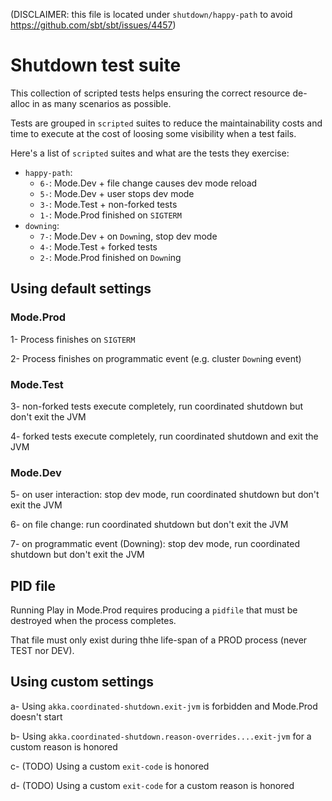 (DISCLAIMER: this file is located under `shutdown/happy-path` to avoid https://github.com/sbt/sbt/issues/4457)
# Shutdown test suite

This collection of scripted tests helps ensuring the correct resource de-alloc 
in as many scenarios as possible.

Tests are grouped in `scripted` suites to reduce the maintainability costs and time 
to execute at the cost of loosing some visibility when a test fails. 

Here's a list of `scripted` suites and what are the tests they exercise:

 * `happy-path`:
    * `6-`: Mode.Dev + file change causes dev mode reload
    * `5-`: Mode.Dev + user stops dev mode
    * `3-`: Mode.Test + non-forked tests
    * `1-`: Mode.Prod finished on `SIGTERM`
 * `downing`:
    * `7-`: Mode.Dev + on `Down`ing, stop dev mode 
    * `4-`: Mode.Test + forked tests
    * `2-`: Mode.Prod finished on `Down`ing

## Using default settings

### Mode.Prod

1- Process finishes on `SIGTERM`

2- Process finishes on programmatic event (e.g. cluster `Down`ing event) 

### Mode.Test

3- non-forked tests execute completely, run coordinated shutdown but don't exit the JVM

4- forked tests execute completely, run coordinated shutdown and exit the JVM

### Mode.Dev

5- on user interaction: stop dev mode, run coordinated shutdown but don't exit the JVM

6- on file change: run coordinated shutdown but don't exit the JVM

7- on programmatic event (Downing): stop dev mode, run coordinated shutdown but don't exit the JVM
 
## PID file 

Running Play in Mode.Prod requires producing a `pidfile` that must be destroyed when the 
process completes.

That file must only exist during thhe life-span of a PROD process (never TEST nor DEV).

## Using custom settings
 
a- Using `akka.coordinated-shutdown.exit-jvm` is forbidden and Mode.Prod doesn't start 

b- Using `akka.coordinated-shutdown.reason-overrides....exit-jvm` for a custom reason is honored 

c- (TODO) Using a custom `exit-code` is honored

d- (TODO) Using a custom `exit-code` for a custom reason is honored
